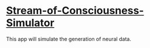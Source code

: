 # [Stream-of-Consciousness-Simulator](https://chatgpt.com/c/6849aa79-a050-8011-9e32-ad078fcfa0cb)

This app will simulate the generation of neural data.
